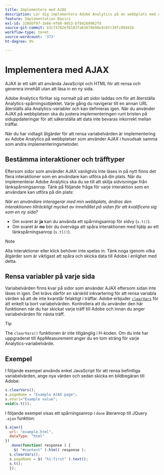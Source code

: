 ```yaml
---
title: Implementera med AJAX
description: Lär dig implementera Adobe Analytics på en webbplats med AJAX.
feature: Implementation Basics
exl-id: 3286bf97-3a66-4f68-9053-bf84269962fd
source-git-commit: b3c74782ef6183fa63674b98e4c0fc39fc09441b
workflow-type: tm+mt
source-wordcount: '373'
ht-degree: 0%

---
```


# Implementera med AJAX

AJAX är ett sätt att använda JavaScript och HTML för att rensa och generera innehåll utan att läsa in en ny sida.

Adobe Analytics förlitar sig normalt på att sidor laddas om för att återställa Analytics-spårningsobjektet. Varje gång du navigerar till en annan URL återställs alla Analytics-variabler och kan definieras igen. När du använder AJAX på webbplatsen ska du justera implementeringen runt bristen på siduppdateringar för att säkerställa att data inte bevaras inkorrekt mellan träffar.

När du har vidtagit åtgärder för att rensa variabelvärden är implementering av Adobe Analytics på webbplatser som använder AJAX i huvudsak samma som andra implementeringsmetoder.

## Bestämma interaktioner och träfftyper

Eftersom sidor som använder AJAX vanligtvis inte läses in på nytt finns det flera interaktioner som en användare kan utföra på din plats. När du implementerar Adobe Analytics ska du se till att skilja sidvisningar från länkspårningsanrop. Tänk på följande fråga för varje interaktion som en användare kan utföra på din plats:

*När en användare interagerar med min webbplats, ändras den interaktionen tillräckligt mycket av innehållet på sidan för att kvalificera sig som en ny sida?*

* Om svaret är **ja** kan du använda ett spårningsanrop för sidvy (`s.t()`).
* Om svaret är **no** bör du överväga att spåra interaktionen med hjälp av ett länkspårningsanrop (`s.tl()`).

>[!NOTE]
>
>Alla interaktioner eller klick behöver inte spelas in. Tänk noga igenom vilka åtgärder som är viktigast att spåra och skicka data till Adobe i enlighet med detta.

## Rensa variabler på varje sida

Variabelvärden finns kvar på sidor som använder AJAX eftersom sidan inte läses in igen. Det krävs därför en särskild inkvartering för att rensa variabla värden så att de inte kvarstår felaktigt i träffar. Adobe erbjuder [`clearVars`](../vars/functions/clearvars.md) för att enkelt ta bort variabelvärden. Kontrollera att du använder den här funktionen när du har skickat varje träff till Adobe och innan du anger variabelvärden för nästa träff.

>[!TIP]
>
>The `clearVars()` funktionen är inte tillgänglig i H-koden. Om du inte har uppgraderat till AppMeasurement anger du en tom sträng för varje Analytics-variabelvärde.

## Exempel

I följande exempel används enkel JavaScript för att rensa befintliga variabelvärden, ange nya värden och sedan skicka en bildbegäran till Adobe:

```js
s.clearVars();
s.pageName = "Example AJAX page";
s.eVar1="Example value";
void(s.t());
```

I följande exempel visas ett spårningsanrop i `done` återanrop till JQuery `.ajax` funktion:

```js
$.ajax({
  url: "example.html",
  dataType: "html"
})
  .done(function( response ) {
    $( "#content" ).html( response );
  s.clearVars();
  s.pageName = $( "h1:first" ).text();
  s.t();
  });
```
